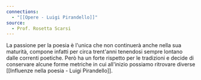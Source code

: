 ```yaml
---
connections:
  - "[[Opere - Luigi Pirandello]]"
source:
  - Prof. Rosetta Scarsi
---
```

La passione per la poesia è l'unica che non continuerà anche nella sua maturità, compone infatti per circa trent'anni tenendosi sempre lontano dalle correnti poetiche.
Però ha un forte rispetto per le tradizioni e decide di conservare alcune forme metriche in cui all'inizio possiamo ritrovare diverse [[Influenze nella poesia - Luigi Pirandello]].